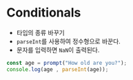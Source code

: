# Conditionals
+ 타입의 종류 바꾸기
+ `parseInt`를 사용하여 정수형으로 바꾼다.
+ 문자를 입력하면 `NaN`이 출력된다.
```js
const age = prompt("How old are you?");
console.log(age , parseInt(age));
```
